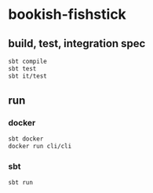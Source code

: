 # bookish-fishstick

## build, test, integration spec

```sh
sbt compile
sbt test
sbt it/test
```

## run

### docker

```sh
sbt docker
docker run cli/cli
```

### sbt

```sh
sbt run
```

